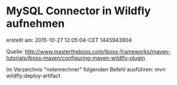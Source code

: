 # MySQL Connector in Wildfly aufnehmen
erstellt am: 2015-10-27 12:05:04-CET  1445943904

Quelle: http://www.mastertheboss.com/jboss-frameworks/maven-tutorials/jboss-maven/configuring-maven-wildfly-plugin

Im Verzeichnis "notenrechner" folgenden Befehl ausführen:
	mvn wildfly:deploy-artifact

